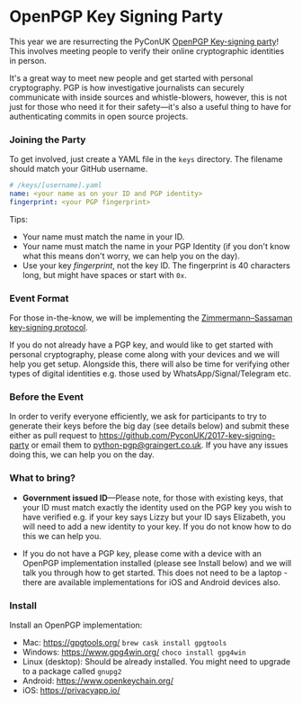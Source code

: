 # OpenPGP Key Signing Party

This year we are resurrecting the PyConUK [OpenPGP Key-signing party](https://en.wikipedia.org/wiki/Key_signing_party)! This involves meeting people to verify their online cryptographic identities in person.

It's a great way to meet new people and get started with personal cryptography. PGP is how investigative journalists can securely communicate with inside sources and whistle-blowers, however, this is not just for those who need it for their safety—it's also a useful thing to have for authenticating commits in open source projects.


### Joining the Party

To get involved, just create a YAML file in the `keys` directory. The filename should match your GitHub username.

```yaml
# /keys/[username].yaml
name: <your name as on your ID and PGP identity>
fingerprint: <your PGP fingerprint>
```

Tips:

 - Your name must match the name in your ID.
 - Your name must match the name in your PGP Identity (if you don't know what this means don't worry, we can help you on the day).
 - Use your key _fingerprint_, not the key ID. The fingerprint is 40 characters long, but might have spaces or start with `0x`.


### Event Format

For those in-the-know, we will be implementing the [Zimmermann–Sassaman key-signing protocol](https://en.wikipedia.org/wiki/Zimmermann%E2%80%93Sassaman_key-signing_protocol#Sassaman-Efficient).

If you do not already have a PGP key, and would like to get started with personal cryptography, please come along with your devices and we will help you get setup. Alongside this, there will also be time for verifying other types of digital identities e.g. those used by WhatsApp/Signal/Telegram etc.


### Before the Event

In order to verify everyone efficiently, we ask for participants to try to generate their keys before the big day (see details below) and submit these either as pull request to https://github.com/PyconUK/2017-key-signing-party or email them to python-pgp@graingert.co.uk. If you have any issues doing this, we can help you on the day.

### What to bring?

* **Government issued ID**—Please note, for those with existing keys, that your ID must match exactly the identity used on the PGP key you wish to have verified e.g. if your key says Lizzy but your ID says Elizabeth, you will need to add a new identity to your key. If you do not know how to do this we can help you.

* If you do not have a PGP key, please come with a device with an OpenPGP implementation installed (please see Install below) and we will talk you through how to get started. This does not need to be a laptop - there are available implementations for iOS and Android devices also.

### Install

Install an OpenPGP implementation:

* Mac: https://gpgtools.org/ `brew cask install gpgtools`
* Windows: https://www.gpg4win.org/ `choco install gpg4win`
* Linux (desktop): Should be already installed. You might need to upgrade
  to a package called `gnupg2`
* Android: https://www.openkeychain.org/
* iOS: https://privacyapp.io/
